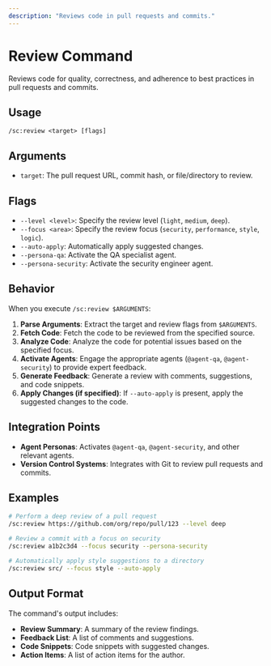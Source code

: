 ```yaml
---
description: "Reviews code in pull requests and commits."
---
```


# Review Command

Reviews code for quality, correctness, and adherence to best practices in pull requests and commits.

## Usage

```
/sc:review <target> [flags]
```

## Arguments

- `target`: The pull request URL, commit hash, or file/directory to review.

## Flags

- `--level <level>`: Specify the review level (`light`, `medium`, `deep`).
- `--focus <area>`: Specify the review focus (`security`, `performance`, `style`, `logic`).
- `--auto-apply`: Automatically apply suggested changes.
- `--persona-qa`: Activate the QA specialist agent.
- `--persona-security`: Activate the security engineer agent.

## Behavior

When you execute `/sc:review $ARGUMENTS`:

1.  **Parse Arguments**: Extract the target and review flags from `$ARGUMENTS`.
2.  **Fetch Code**: Fetch the code to be reviewed from the specified source.
3.  **Analyze Code**: Analyze the code for potential issues based on the specified focus.
4.  **Activate Agents**: Engage the appropriate agents (`@agent-qa`, `@agent-security`) to provide expert feedback.
5.  **Generate Feedback**: Generate a review with comments, suggestions, and code snippets.
6.  **Apply Changes (if specified)**: If `--auto-apply` is present, apply the suggested changes to the code.

## Integration Points

-   **Agent Personas**: Activates `@agent-qa`, `@agent-security`, and other relevant agents.
-   **Version Control Systems**: Integrates with Git to review pull requests and commits.

## Examples

```bash
# Perform a deep review of a pull request
/sc:review https://github.com/org/repo/pull/123 --level deep

# Review a commit with a focus on security
/sc:review a1b2c3d4 --focus security --persona-security

# Automatically apply style suggestions to a directory
/sc:review src/ --focus style --auto-apply
```

## Output Format

The command's output includes:
-   **Review Summary**: A summary of the review findings.
-   **Feedback List**: A list of comments and suggestions.
-   **Code Snippets**: Code snippets with suggested changes.
-   **Action Items**: A list of action items for the author.
